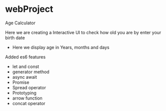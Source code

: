 # webProject
Age Calculator

Here we are creating a Interactive UI to check how old you are by enter your birth date
- Here we display age in Years, months and days

Added es6 features
- let and const
- generator method
- async await
- Promise
- Spread operator
- Prototyping
- arrow function
- concat operator

